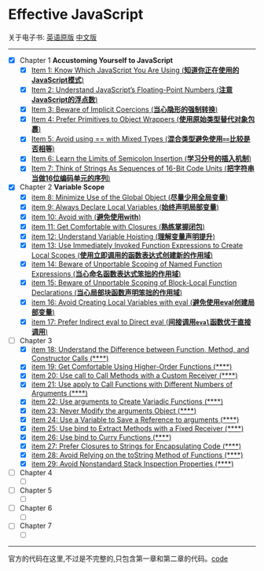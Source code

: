 # Effective JavaScript

关于电子书: [英语原版][1] [中文版][2]

------
+ [x] Chapter 1 **Accustoming Yourself to JavaScript**
    - [x] [Item 1: Know Which JavaScript You Are Using (**知道你正在使用的JavaScript模式**)](chapter-1/know-which-javascript-you-are-using.md) 
    - [x] [Item 2: Understand JavaScript’s Floating-Point Numbers (**注意JavaScript的浮点数**)](chapter-1/understand-javascript’s-floating-point-numbers.md) 
    - [x] [Item 3: Beware of Implicit Coercions (**当心隐形的强制转换**)](chapter-1/beware-of-implicit-coercions.md) 
    - [x] [Item 4: Prefer Primitives to Object Wrappers (**使用原始类型替代对象包裹**)](chapter-1/prefer-primitives-to-object-wrappers.md) 
    - [x] [Item 5: Avoid using == with Mixed Types (**混合类型避免使用`==`比较是否相等**)](chapter-1/avoid-using-not-strict-equality-with-mixed-types.md) 
    - [x] [Item 6: Learn the Limits of Semicolon Insertion (**学习分号的插入机制**)](chapter-1/learn-the-limits-of-semicolon-insertion.md) 
    - [x] [Item 7: Think of Strings As Sequences of 16-Bit Code Units (**把字符串当做16位编码单元的序列**)](chapter-1/think-of-strings-as-sequences-of-16-bit-code-units.md) 
+ [x] Chapter 2 **Variable Scope**
    - [x] [item 8: Minimize Use of the Global Object (**尽量少用全局变量**)](chapter-2/minimize-use-of-the-global-object.md)    
    - [x] [item 9: Always Declare Local Variables (**始终声明局部变量**)](chapter-2/always-declare-local-variables.md)    
    - [x] [item 10: Avoid with (**避免使用with**)](chapter-2/avoid-with.md)    
    - [x] [item 11: Get Comfortable with Closures (**熟练掌握闭包**)](chapter-2/get-comfortable-with-closures.md)    
    - [x] [item 12: Understand Variable Hoisting (**理解变量声明提升**)](chapter-2/understand-variable-hoisting.md)    
    - [x] [item 13: Use Immediately Invoked Function Expressions to Create Local Scopes (**使用立即调用的函数表达式创建新的作用域**)](chapter-2/use-immediately-invoked-function-expressions-to-create-local-scopes.md)    
    - [x] [item 14: Beware of Unportable Scoping of Named Function Expressions (**当心命名函数表达式笨拙的作用域**)](chapter-2/beware-of-unportable-scoping-of-named-function-expressions.md)    
    - [x] [item 15: Beware of Unportable Scoping of Block-Local Function Declarations (**当心局部块函数声明笨拙的作用域**)](chapter-2/beware-of-unportable-scoping-of-block-local-function-declarations.md)    
    - [x] [item 16: Avoid Creating Local Variables with eval (**避免使用eval创建局部变量**)](chapter-2/avoid-creating-local-variables-with-eval.md)    
    - [x] [item 17: Prefer Indirect eval to Direct eval (**间接调用`eval`函数优于直接调用**)](chapter-2/prefer-indirect-eval-to-direct-eval.md)    
+ [ ] Chapter 3
    - [x] [item 18: Understand the Difference between Function, Method, and Constructor Calls (****)](chapter-3/understand-the-difference-between-function-method-and-constructor-calls.md) 
    - [x] [item 19: Get Comfortable Using Higher-Order Functions (****)](chapter-3/get-comfortable-using-higher-order-functions.md) 
    - [x] [item 20: Use call to Call Methods with a Custom Receiver (****)](chapter-3/use-call-to-call-methods-with-a-custom-receiver.md) 
    - [x] [item 21: Use apply to Call Functions with Different Numbers of Arguments (****)](chapter-3/use-apply-to-call-functions-with-different-numbers-of-arguments.md) 
    - [x] [item 22: Use arguments to Create Variadic Functions (****)](chapter-3/use-arguments-to-create-variadic-functions.md) 
    - [x] [item 23: Never Modify the arguments Object (****)](chapter-3/never-modify-the-arguments-object.md) 
    - [x] [item 24: Use a Variable to Save a Reference to arguments (****)](chapter-3/use-a-variable-to-save-a-reference-to-arguments.md) 
    - [x] [item 25: Use bind to Extract Methods with a Fixed Receiver (****)](chapter-3/use-bind-to-extract-methods-with-a-fixed-receiver.md) 
    - [x] [item 26: Use bind to Curry Functions (****)](chapter-3/use-bind-to-curry-functions.md) 
    - [x] [item 27: Prefer Closures to Strings for Encapsulating Code (****)](chapter-3/prefer-closures-to-strings-for-encapsulating-code.md) 
    - [x] [item 28: Avoid Relying on the toString Method of Functions (****)](chapter-3/avoid-relying-on-the-toString-method-of-functions.md) 
    - [x] [item 29: Avoid Nonstandard Stack Inspection Properties (****)](chapter-3/avoid-nonstandard-stack-inspection-properties.md) 
+ [ ] Chapter 4
    - [ ] []()    
+ [ ] Chapter 5
    - [ ] []()
+ [ ] Chapter 6
    - [ ] []()    
+ [ ] Chapter 7
    - [ ] []() 
       
------
官方的代码在这里,不过是不完整的,只包含第一章和第二章的代码。[code](https://github.com/effectivejs/code)



[1]:http://o8qt8c0nf.bkt.clouddn.com/%5BEffective%20JavaScript%2068%20Specific%20Ways%20to%20Harness%20the%20Power%20of%20JavaScript%20%28Effective%20Software%20Development%20Series%29%20by%20David%20Herman%20-%202013%5D.pdf
[2]:http://o8qt8c0nf.bkt.clouddn.com/Effective%20JavaScript%EF%BC%9A%E7%BC%96%E5%86%99%E9%AB%98%E8%B4%A8%E9%87%8FJavaScript%E4%BB%A3%E7%A0%81%E7%9A%8468%E4%B8%AA%E6%9C%89%E6%95%88%E6%96%B9%E6%B3%95%EF%BC%88%E5%B8%A6%E4%B9%A6%E7%AD%BE%E4%B8%AD%E6%96%87%E6%89%AB%E6%8F%8F%E7%89%88%EF%BC%89.pdf
    
    
    
    
    
    
    
    
    
    
    